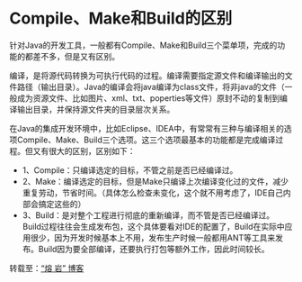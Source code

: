 # Compile、Make和Build的区别

针对Java的开发工具，一般都有Compile、Make和Build三个菜单项，完成的功能的都差不多，但是又有区别。
 
编译，是将源代码转换为可执行代码的过程。编译需要指定源文件和编译输出的文件路径（输出目录）。Java的编译会将java编译为class文件，将非java的文件（一般成为资源文件、比如图片、xml、txt、poperties等文件）原封不动的复制到编译输出目录，并保持源文件夹的目录层次关系。
 
在Java的集成开发环境中，比如Eclipse、IDEA中，有常常有三种与编译相关的选项Compile、Make、Build三个选项。这三个选项最基本的功能都是完成编译过程。但又有很大的区别，区别如下：
* 1、Compile：只编译选定的目标，不管之前是否已经编译过。
* 2、Make：编译选定的目标，但是Make只编译上次编译变化过的文件，减少重复劳动，节省时间。（具体怎么检查未变化，这个就不用考虑了，IDE自己内部会搞定这些的）
* 3、Build：是对整个工程进行彻底的重新编译，而不管是否已经编译过。Build过程往往会生成发布包，这个具体要看对IDE的配置了，Build在实际中应用很少，因为开发时候基本上不用，发布生产时候一般都用ANT等工具来发布。Build因为要全部编译，还要执行打包等额外工作，因此时间较长。

转载至：[“熔 岩” 博客](http://lavasoft.blog.51cto.com/62575/436216)